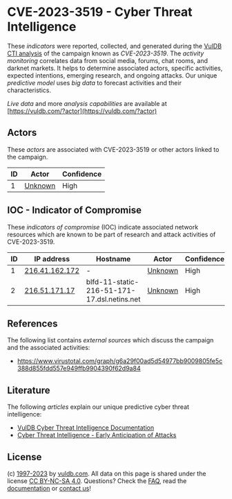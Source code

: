 # CVE-2023-3519 - Cyber Threat Intelligence

These _indicators_ were reported, collected, and generated during the [VulDB CTI analysis](https://vuldb.com/?kb.cti) of the campaign known as _CVE-2023-3519_. The _activity monitoring_ correlates data from social media, forums, chat rooms, and darknet markets. It helps to determine associated actors, specific activities, expected intentions, emerging research, and ongoing attacks. Our unique _predictive model_ uses _big data_ to forecast activities and their characteristics.

_Live data_ and more _analysis capabilities_ are available at [https://vuldb.com/?actor](https://vuldb.com/?actor)

## Actors

These _actors_ are associated with CVE-2023-3519 or other actors linked to the campaign.

ID | Actor | Confidence
-- | ----- | ----------
1 | [Unknown](https://vuldb.com/?actor.unknown) | High

## IOC - Indicator of Compromise

These _indicators of compromise_ (IOC) indicate associated network resources which are known to be part of research and attack activities of CVE-2023-3519.

ID | IP address | Hostname | Actor | Confidence
-- | ---------- | -------- | ----- | ----------
1 | [216.41.162.172](https://vuldb.com/?ip.216.41.162.172) | - | [Unknown](https://vuldb.com/?actor.unknown) | High
2 | [216.51.171.17](https://vuldb.com/?ip.216.51.171.17) | blfd-11-static-216-51-171-17.dsl.netins.net | [Unknown](https://vuldb.com/?actor.unknown) | High

## References

The following list contains _external sources_ which discuss the campaign and the associated activities:

* https://www.virustotal.com/graph/g6a29f00ad5d54977bb9009805fe5c388d855fdd557e949ffb9904390f62d9a84

## Literature

The following _articles_ explain our unique predictive cyber threat intelligence:

* [VulDB Cyber Threat Intelligence Documentation](https://vuldb.com/?kb.cti)
* [Cyber Threat Intelligence - Early Anticipation of Attacks](https://www.scip.ch/en/?labs.20201022)

## License

(c) [1997-2023](https://vuldb.com/?kb.changelog) by [vuldb.com](https://vuldb.com/?kb.about). All data on this page is shared under the license [CC BY-NC-SA 4.0](https://creativecommons.org/licenses/by-nc-sa/4.0/). Questions? Check the [FAQ](https://vuldb.com/?kb.faq), read the [documentation](https://vuldb.com/?kb) or [contact us](https://vuldb.com/?contact)!
